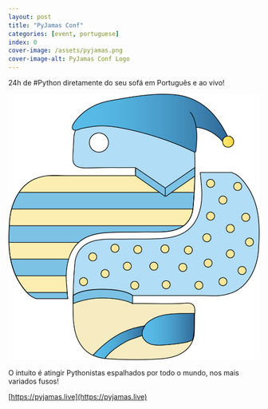 ```yaml
---
layout: post
title: "PyJamas Conf"
categories: [event, portuguese]
index: 0
cover-image: /assets/pyjamas.png
cover-image-alt: PyJamas Conf Logo
---
```


24h de #Python diretamente do seu sofá em Português e ao vivo!

![PyJamas Logo](/assets/pyjamas.png)

O intuito é atingir Pythonistas espalhados por todo o mundo, nos mais variados fusos!

[https://pyjamas.live](https://pyjamas.live)
